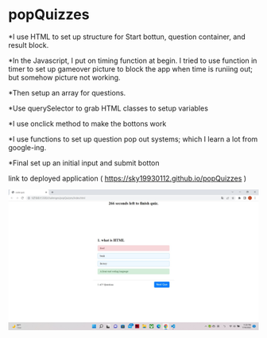 # popQuizzes

*I use HTML to set up structure for Start bottun, question container, and result block.

*In the Javascript, I put on timing function at begin. I tried to use function in timer to set up gameover picture to block the app when time is runiing out; but somehow picture not working.

*Then setup an array for questions.

*Use querySelector to grab HTML classes to setup variables

*I use onclick method to make the bottons work

*I use functions to set up question pop out systems; which I learn a lot from google-ing.

*Final set up an initial input and submit botton

link to deployed application ( https://sky19930112.github.io/popQuizzes )

![image one](./image/p1.jpg)